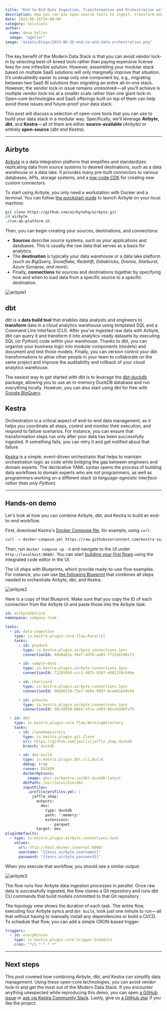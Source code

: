 ```yaml
---
title: "End-to-End Data Ingestion, Transformation and Orchestration with Airbyte, dbt and Kestra"
description: How you can use open-source tools to ingest, transform and orchestrate data pipelines without vendor lock-in.
date: 2023-06-26T14:00:00
category: Solutions
author:
  name: Anna Geller
  image: "ageller"
image: "assets/blogs/2023-06-26-end-to-end-data-orchestration.png"
---
```



The key benefit of the Modern Data Stack is that you can avoid vendor lock-in by selecting best-of-breed tools rather than paying expensive license fees for one inflexible solution. However, assembling your modular stack based on multiple SaaS solutions will only marginally improve that situation. It’s undoubtedly easier to swap only one component by, e.g., migrating between two SaaS BI solutions than migrating an entire all-in-one stack. However, the vendor lock-in issue remains unresolved — all you’ll achieve is multiple vendor lock-ins at a smaller scale rather than one giant lock-in. Open-core technologies and SaaS offerings built on top of them can help avoid these issues and future-proof your data stack.

This post will discuss a selection of open-core tools that you can use to build your data stack in a modular way. Specifically, we'll leverage **Airbyte**, **dbt**, and **Kestra** — all of them are either **source-available** (*Airbyte*) or entirely **open-source** (*dbt and Kestra*).

---

## Airbyte

[Airbyte](https://airbyte.com/) is a data integration platform that simplifies and standardizes replicating data from source systems to desired destinations, such as a data warehouse or a data lake. It provides many pre-built connectors to various databases, APIs, storage systems, and a [low-code CDK](https://docs.airbyte.com/connector-development/config-based/low-code-cdk-overview/) for creating new custom connectors.

To start using Airbyte, you only need a workstation with Docker and a terminal. You can follow [the quickstart guide](https://docs.airbyte.com/quickstart/deploy-airbyte/) to launch Airbyte on your local machine:


```bash
git clone https://github.com/airbytehq/airbyte.git
cd airbyte
./run-ab-platform.sh
```


Then, you can begin creating your sources, destinations, and connections:

- **Sources** describe source systems, such as your applications and databases. This is usually the raw data that serves as a basis for analytics.
- The **destination** is typically your data warehouse or a data lake platform (*such as BigQuery, Snowflake, Redshift, Databricks, Dremio, Starburst, Azure Synapse, and more*).
- Finally, **connections** tie sources and destinations together by specifying how and when to load data from a specific source to a specific destination.

![airbyte1](assets/blogs/2023-06-26-end-to-end-data-orchestration/airbyte1.png)


## dbt

dbt is a **data build tool** that enables data analysts and engineers to **transform** data in a cloud analytics warehouse using templated SQL and a Command Line Interface (CLI). After you've ingested raw data with Airbyte, dbt can query it and transform it into analytics-ready datasets by executing SQL (*or Python*) code within your warehouse.  Thanks to dbt, you can organize your business logic into modular components (models) and document and test those models. Finally, you can version control your dbt transformations to allow other people in your team to collaborate on the same project and improve the auditability and rollback of your cloud analytics warehouse.

The easiest way to get started with dbt is to leverage the [dbt-duckdb](https://github.com/jwills/dbt-duckdb) package, allowing you to use an in-memory DuckDB database and run everything locally. However, you can also start using dbt for free with [Google BigQuery](https://docs.getdbt.com/docs/core/connect-data-platform/bigquery-setup).


## Kestra

Orchestration is a critical aspect of end-to-end data management, as it helps you coordinate all steps, control and monitor their execution, and respond to failure scenarios. For instance, you can ensure that transformation steps run only after your data has been successfully ingested. If something fails, you can retry it and get notified about that failure.

[Kestra](https://github.com/kestra-io/kestra) is a simple, event-driven orchestrator that helps to maintain orchestration logic as code while bridging the gap between engineers and domain experts. The declarative YAML syntax opens the process of building data workflows to domain experts who are not programmers, as well as programmers working on a different stack (*a language-agnostic interface rather than only Python*).

---

## Hands-on demo

Let's look at how you can combine Airbyte, dbt, and Kestra to build an end-to-end workflow.

First, download Kestra's [Docker Compose file](https://raw.githubusercontent.com/kestra-io/kestra/develop/docker-compose.yml), for example, using `curl`:

```bash
curl -o docker-compose.yml https://raw.githubusercontent.com/kestra-io/kestra/develop/docker-compose.yml
```

Then, run `docker compose up -d` and navigate to the UI under `http://localhost:8080/`. You can start [building your first flows](https://kestra.io/docs/getting-started) using the integrated code editor in the UI.

The UI ships with Blueprints, which provide ready-to-use flow examples. For instance, you can use [the following Blueprint](/blueprints/airbyte-sync-parallel-with-dbt) that combines all steps needed to orchestrate Airbyte, dbt, and Kestra:

![airbyte2](assets/blogs/2023-06-26-end-to-end-data-orchestration/airbyte2.png)


Here is a copy of that Blueprint. Make sure that you copy the ID of each connection from the Airbyte UI and paste those into the Airbyte task:

```yaml
id: airbyteDbtCore
namespace: company.team

tasks:
  - id: data-ingestion
    type: io.kestra.plugin.core.flow.Parallel
    tasks:
      - id: psyduck
        type: io.kestra.plugin.airbyte.connections.Sync
        connectionId: 4de8ab1e-50ef-4df0-aa01-7f21491081f1

      - id: sample-data
        type: io.kestra.plugin.airbyte.connections.Sync
        connectionId: 71291950-ccc1-4875-91b7-e801376c549e

      - id: charizard
        type: io.kestra.plugin.airbyte.connections.Sync
        connectionId: 9bb96539-73e7-4b9a-9937-6ce861b49cb9

      - id: pikachu
        type: io.kestra.plugin.airbyte.connections.Sync
        connectionId: 39c38950-b0b9-4fce-a303-06ced3dbfa75

  - id: dbt
    type: io.kestra.plugin.core.flow.WorkingDirectory
    tasks:
      - id: cloneRepository
        type: io.kestra.plugin.git.Clone
        url: https://github.com/jwills/jaffle_shop_duckdb
        branch: duckdb

      - id: dbt-build
        type: io.kestra.plugin.dbt.cli.Build
        debug: true
        runner: DOCKER
        dockerOptions:
          image: ghcr.io/kestra-io/dbt-duckdb:latest
        dbtPath: /usr/local/bin/dbt
        inputFiles:
          .profile/profiles.yml: |
            jaffle_shop:
              outputs:
                dev:
                  type: duckdb
                  path: ':memory:'
                  extensions:
                    - parquet
              target: dev
pluginDefaults:
  - type: io.kestra.plugin.airbyte.connections.Sync
    values:
      url: http://host.docker.internal:8000/
      username: "{{envs.airbyte_username}}"
      password: "{{envs.airbyte_password}}"
```

When you execute that workflow, you should see a similar output:

![airbyte3](assets/blogs/2023-06-26-end-to-end-data-orchestration/airbyte3.png)


The flow runs four Airbyte data ingestion processes in parallel. Once raw data is successfully ingested, the flow clones a Git repository and runs dbt CLI commands that build models committed to that Git repository.

The topology view shows the duration of each task. The entire flow, executing four Airbyte syncs and `dbt build`, took just one minute to run — all that without having to manually install any dependencies or build a CI/CD. To schedule that flow, you can add a simple CRON-based trigger:

```yaml
triggers:
  - id: everyMinute
    type: io.kestra.plugin.core.trigger.Schedule
    cron: "*/1 * * * *"
```

---

## Next steps

This post covered how combining Airbyte, dbt, and Kestra can simplify data management. Using these open-core technologies, you can avoid vendor lock-in and get the most out of the Modern Data Stack. If you encounter anything unexpected while reproducing this demo, you can open [a GitHub issue](https://github.com/kestra-io/kestra) or [ask via Kestra Community Slack](https://kestra.io/slack). Lastly, give us [a GitHub star](https://github.com/kestra-io/kestra) if you like the project.

